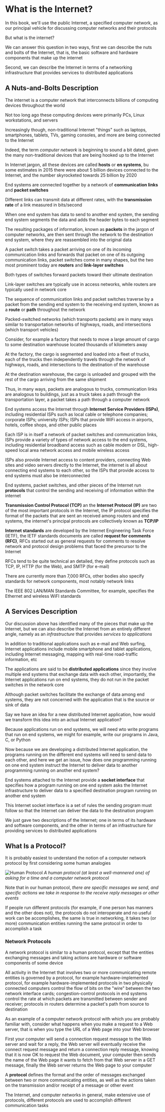 # What is the Internet?
In this book, we'll use the public Internet, a specified computer network, as our principal vehicle for discussing computer networks and their protocols

But what is the internet?

We can answer this question in two ways, first we can describe the nuts and bolts of the Internet, that is, the basic software and hardware components that make up the internet

Second, we can describe the Internet in terms of a networking infrastructure that provides services to distributed applications

## A Nuts-and-Bolts Description
The internet is a computer network that interconnects billions of computing devices throughout the world

Not too long ago these computing devices were primarily PCs, Linux workstations, and servers

Increasingly though, non-traditional Internet "things" such as laptops, smartphones, tablets, TVs, gaming consoles, and more are being connected to the Internet

Indeed, the term *computer network* is beginning to sound a bit dated, given the many non-traditional devices that are being hooked up to the Internet

In Internet jargon, all these devices are called **hosts** or **en systems**, bu some estimates in 2015 there were about 5 billion devices connected to the Internet, and the number skyrocketed towards 25 billion by 2020

End systems are connected together by a network of **communication links** and **packet switches**

Different links can transmit data at different rates, with the **transmission rate** of a link measured in bits/second

When one end system has data to send to another end system, the sending end system segments the data and adds the header bytes to each segment

The resulting packages of information, known as **packets** in the jargon of computer networks, are then sent through the network to the destination end system, where they are reassembled into the original data

A packet switch takes a packet arriving on one of its incoming communication links and forwards that packet on one of its outgoing communication links, packet switches come in many shapes, but the two most prominent today are **routers** and **link-layer switches**

Both types of switches forward packets toward their ultimate destination

Link-layer switches are typically use in access networks, while routers are typically used in network core

The sequence of communication links and packet switches traverse by a packet from the sending end system to the receiving end system, known as a **route** or **path** throughout the network

Packed-switched networks (which transports packets) are in many ways similar to transportation networks of highways, roads, and intersections (which transport vehicles)

Consider, for example a factory that needs to move a large amount of cargo to some destination warehouse located thousands of kilometers away

At the factory, the cargo is segmented and loaded into a fleet of trucks, each of the trucks then independently travels through the network of highways, roads, and intersections to the destination of the warehouse

At the destination warehouse, the cargo is unloaded and grouped with the rest of the cargo arriving from the same shipment

Thus, in many ways, packets are analogous to trucks, communication links are analogous to buildings, just as a truck takes a path through the transportation layer, a packet takes a path through a computer network

End systems access the Internet through **Internet Service Providers (ISPs)**, including residential ISPs such as local cable or telephone companies; corporate ISPs; university ISPs; ISPs that provide WiFi access in airports, hotels, coffee shops, and other public places

Each ISP is in itself a network of packet switches and communication links, ISPs provide a variety of types of network access to the end systems, including residential broadband access such as cable modem or DSL, high-speed local area network access and mobile wireless access

ISPs also provide Internet access to content providers, connecting Web sites and video servers directly to the Internet, the internet is all about connecting end systems to each other, so the ISPs that provide access to end systems must also be interconnected

End systems, packet switches, and other pieces of the Internet run **protocols** that control the sending and receiving of information within the internet

**Transmission Control Protocol (TCP)** an the **Internet Protocol (IP)** are two of the most important protocols in the Internet, the IP protocol specifies the format of the packets that are sent an received among routers and end systems, the internet's principal protocols are collectively known as **TCP/IP**

**Internet standards** are developed by the Internet Engineering Task Force (IETF), the IETF standards documents are called **request for comments (RFC)**, RFCs started out as general requests for comments to resolve network and protocol design problems that faced the precursor to the Internet

RFCs tend to be quite technical an detailed, they define protocols such as TCP, IP, HTTP (for the Web), and SMTP (for e-mail)

There are currently more than 7,000 RFCs, other bodies also specify standards for network components, most notably network links

The IEEE 802 LAN/MAN Standards Committee, for example, specifies the Ethernet and wireless WiFI standards

## A Services Description
Our discussion above has identified many of the pieces that make up the Internet, but we can also describe the Internet from an entirely different angle, namely as an *infrastructure* that provides *services to applications*

In addition to traditional applications such as e-mail and Web surfing, Internet applications include mobile smartphone and tablet applications, including Internet messaging, mapping with real-time road-traffic information, etc

The applications are said to be **distributed applications** since they involve multiple end systems that exchange data with each other, importantly, the Internet applications run on end systems, they do not run in the packet switches in the network core

Although packet switches facilitate the exchange of data among end systems, they are not concerned with the application that is the source or sink of data

Say we have an idea for a new distributed Internet application, how would we transform this idea into an actual Internet application?

Because applications run on end systems, we will need wto write programs that run on end systems, we might for example, write our programs in Java, C, or Python

Now because we are developing a distributed Internet application, the programs running on the different end systems will need to send data to each other, and here we get an issue, how does one programming running on one end system instruct the Internet to deliver data to another programming running on another end system?

End systems attached to the Internet provide a **socket interface** that specifies how a program running on one end system asks the Internet infrastructure to deliver data to a specified destination program running on another end system

This Internet socket interface is a set of rules the sending program must follow so that the Internet can deliver the data to the destination program

We just gave two descriptions of the Internet; one in terms of its hardware and software components, and the other in terms of an infrastructure for providing services to distributed applications

## What Is a Protocol?
It is probably easiest to understand the notion of a computer network protocol by first considering some human analogies

![Human Protocol](<photos/human_protocol.png>)
*A human protocol (at least a well-mannered one) of asking for a time and a computer network protocol*

Note that in our human protocol, *there are specific messages we send, and specific actions we take in response to the receive reply messages or other events*

If people run different protocols (for example, if one person has manners and the other does not), the protocols do not interoperate and no useful work can be accomplishes, the same is true in networking, it takes two (or more) communication entities running the same protocol in order to accomplish a task

### Network Protocols
A network protocol is similar to a human protocol, except that the entities exchanging messages and taking actions are hardware or software components of some device

All activity in the Internet that involves two or more communicating remote entities is governed by a protocol, for example hardware-implemented protocol, for example hardware-implemented protocols in two physically connected computers control the flow of bits on the "wire" between the two network interface cards; congestion-control protocols in end systems control the rate at which packets are transmitted between sender and receiver; protocols in routers determine a packet's path from source to destination

As an example of a computer network protocol with which you are probably familiar with, consider what happens when you make a request to a Web server, that is when you type the URL of a Web page into your Web browser

First your computer will send a connection request message to the Web server and wait for a reply, the Web server will eventually receive the connect request message and return a connection reply message, knowing that it is now OK to request the Web document, your computer then sends the name of the Web page it wants to fetch from that Web server in a GET message, finally the Web server returns the Web page to your computer

A **protocol** defines the format and the order of messages exchanged between two or more communicating entities, as well as the actions taken on the transmission and/or receipt of a message or other event

The Internet, and computer networks in general, make extensive use of protocols, different protocols are used to accomplish different communication tasks